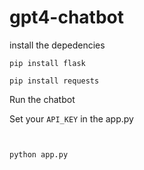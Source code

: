 # gpt4-chatbot

install the depedencies

```
pip install flask

pip install requests

```

Run the chatbot

Set your `API_KEY` in the app.py


```


python app.py


```
